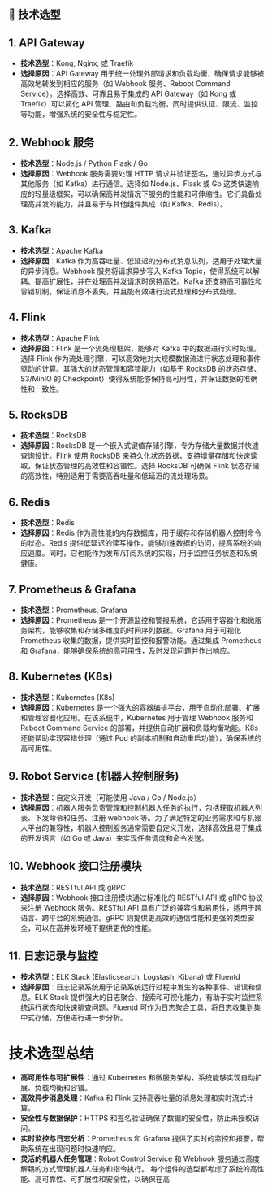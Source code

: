 
## 🌟 技术选型

## 1. **API Gateway**
- **技术选型**：Kong, Nginx, 或 Traefik
- **选择原因**：API Gateway 用于统一处理外部请求和负载均衡，确保请求能够被高效地转发到相应的服务（如 Webhook 服务、Reboot Command Service）。选择高效、可靠且易于集成的 API Gateway（如 Kong 或 Traefik）可以简化 API 管理、路由和负载均衡，同时提供认证、限流、监控等功能，增强系统的安全性与稳定性。

## 2. **Webhook 服务**
- **技术选型**：Node.js / Python Flask / Go
- **选择原因**：Webhook 服务需要处理 HTTP 请求并验证签名，通过异步方式与其他服务（如 Kafka）进行通信。选择如 Node.js、Flask 或 Go 这类快速响应的轻量级框架，可以确保高并发情况下服务的性能和可伸缩性。它们具备处理高并发的能力，并且易于与其他组件集成（如 Kafka、Redis）。

## 3. **Kafka**
- **技术选型**：Apache Kafka
- **选择原因**：Kafka 作为高吞吐量、低延迟的分布式消息队列，适用于处理大量的异步消息。Webhook 服务将请求异步写入 Kafka Topic，使得系统可以解耦、提高扩展性，并在处理高并发请求时保持高效。Kafka 还支持高可靠性和容错机制，保证消息不丢失，并且能有效进行流式处理和分布式处理。

## 4. **Flink**
- **技术选型**：Apache Flink
- **选择原因**：Flink 是一个流处理框架，能够对 Kafka 中的数据进行实时处理。选择 Flink 作为流处理引擎，可以高效地对大规模数据流进行状态处理和事件驱动的计算。其强大的状态管理和容错能力（如基于 RocksDB 的状态存储、S3/MinIO 的 Checkpoint）使得系统能够保持高可用性，并保证数据的准确性和一致性。

## 5. **RocksDB**
- **技术选型**：RocksDB
- **选择原因**：RocksDB 是一个嵌入式键值存储引擎，专为存储大量数据并快速查询设计。Flink 使用 RocksDB 来持久化状态数据，支持增量存储和快速读取，保证状态管理的高效性和容错性。选择 RocksDB 可确保 Flink 状态存储的高效性，特别适用于需要高吞吐量和低延迟的流处理场景。

## 6. **Redis**
- **技术选型**：Redis
- **选择原因**：Redis 作为高性能的内存数据库，用于缓存和存储机器人控制命令的状态。Redis 提供低延迟的读写操作，能够加速数据的访问，提高系统的响应速度。同时，它也能作为发布/订阅系统的实现，用于监控任务状态和系统健康。

## 7. **Prometheus & Grafana**
- **技术选型**：Prometheus, Grafana
- **选择原因**：Prometheus 是一个开源监控和警报系统，它适用于容器化和微服务架构，能够收集和存储多维度的时间序列数据。Grafana 用于可视化 Prometheus 收集的数据，提供实时监控和报警功能。通过集成 Prometheus 和 Grafana，能够确保系统的高可用性，及时发现问题并作出响应。

## 8. **Kubernetes (K8s)**
- **技术选型**：Kubernetes (K8s)
- **选择原因**：Kubernetes 是一个强大的容器编排平台，用于自动化部署、扩展和管理容器化应用。在该系统中，Kubernetes 用于管理 Webhook 服务和 Reboot Command Service 的部署，并提供自动扩展和负载均衡功能。K8s 还能帮助实现容错处理（通过 Pod 的副本机制和自动重启功能），确保系统的高可用性。

## 9. **Robot Service (机器人控制服务)**
- **技术选型**：自定义开发（可能使用 Java / Go / Node.js）
- **选择原因**：机器人服务负责管理和控制机器人任务的执行，包括获取机器人列表、下发命令和任务、注册 webhook 等。为了满足特定的业务需求和与机器人平台的兼容性，机器人控制服务通常需要自定义开发，选择高效且易于集成的开发语言（如 Go 或 Java）来实现任务调度和命令发送。

## 10. **Webhook 接口注册模块**
- **技术选型**：RESTful API 或 gRPC
- **选择原因**：Webhook 接口注册模块通过标准化的 RESTful API 或 gRPC 协议来注册 Webhook 服务。RESTful API 具有广泛的兼容性和易用性，适用于跨语言、跨平台的系统通信。gRPC 则提供更高效的通信性能和更强的类型安全，可以在高并发环境下提供更优的性能。

## 11. **日志记录与监控**
- **技术选型**：ELK Stack (Elasticsearch, Logstash, Kibana) 或 Fluentd
- **选择原因**：日志记录系统用于记录系统运行过程中发生的各种事件、错误和信息。ELK Stack 提供强大的日志聚合、搜索和可视化能力，有助于实时监控系统运行状态和快速排查问题。Fluentd 可作为日志聚合工具，将日志收集到集中式存储，方便进行进一步分析。
# 技术选型总结
- **高可用性与可扩展性**：通过 Kubernetes 和微服务架构，系统能够实现自动扩展、负载均衡和容错。
- **高效异步消息处理**：Kafka 和 Flink 支持高吞吐量的消息处理和实时流式计算。
- **安全性与数据保护**：HTTPS 和签名验证确保了数据的安全性，防止未授权访问。
- **实时监控与日志分析**：Prometheus 和 Grafana 提供了实时的监控和报警，帮助系统在出现问题时快速响应。
- **灵活的机器人任务管理**：Robot Control Service 和 Webhook 服务通过高度解耦的方式管理机器人任务和指令执行。
  每个组件的选型都考虑了系统的高性能、高可靠性、可扩展性和安全性，以确保在高
